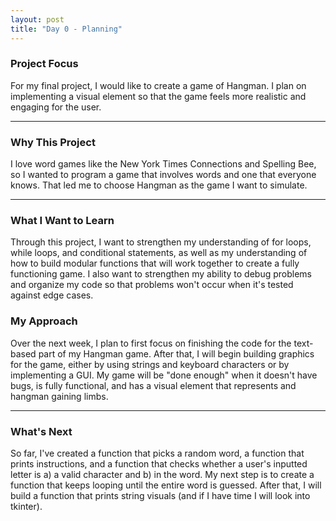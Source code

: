 ```yaml
---
layout: post
title: "Day 0 - Planning"
---
```


### Project Focus

For my final project, I would like to create a game of Hangman. I plan on implementing a visual element so that the game feels more realistic and engaging for the user.

---

### Why This Project 

I love word games like the New York Times Connections and Spelling Bee, so I wanted to program a game that involves words and one that everyone knows. That led me to choose Hangman as the game I want to simulate.

---

### What I Want to Learn

Through this project, I want to strengthen my understanding of for loops, while loops, and conditional statements, as well as my understanding of how to build modular functions that will work together to create a fully functioning game. I also want to strengthen my ability to debug problems and organize my code so that problems won't occur when it's tested against edge cases.


### My Approach 

Over the next week, I plan to first focus on finishing the code for the text-based part of my Hangman game. After that, I will begin building graphics for the game, either by using strings and keyboard characters or by implementing a GUI. My game will be "done enough" when it doesn't have bugs, is fully functional, and has a visual element that represents and hangman gaining limbs.

---

### What's Next

So far, I've created a function that picks a random word, a function that prints instructions, and a function that checks whether a user's inputted letter is a) a valid character and b) in the word. My next step is to create a function that keeps looping until the entire word is guessed. After that, I will build a function that prints string visuals (and if I have time I will look into tkinter).
